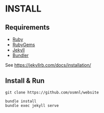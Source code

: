 # INSTALL

## Requirements

- [Ruby](https://www.ruby-lang.org/)
- [RubyGems](https://rubygems.org/)
- [Jekyll](https://jekyllrb.com/)
- [Bundler](https://bundler.io/)

See <https://jekyllrb.com/docs/installation/>

## Install & Run

    git clone https://github.com/osmnl/website

    bundle install
    bundle exec jekyll serve
